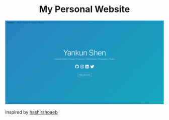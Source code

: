 
<h1 align="center">
  My Personal Website
</h1>


![demo](./src/mainpage.png)

Inspired by <a href="https://github.com/hashirshoaeb/home" target="_blank">hashirshoaeb</a> 